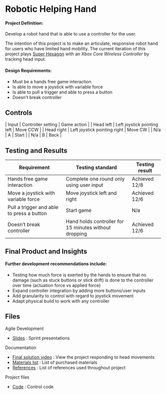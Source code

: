 # Robotic Helping Hand

#### Project Definition:
Develop a robot hand that is able to use a controller for the user. 

The intention of this project is to make an articulate, responsive robot hand for users who have limited hand mobility. 
The current iteration of this project plays [Super Hexagon](https://superhexagon.com/) with an *Xbox Core Wireless Controller* by tracking head input. 

#### Design Requirements:
- Must be a hands free game interaction 
- Is able to move a joystick with variable force
- Is able to pull a trigger and able to press a button
- Doesn’t break controller

## Controls
| Input | Controller setting | Game action |
| Head left | Left joystick pointing left | Move CCW |
| Head right | Left joystick pointing right | Move CW |
| N/a | A | Start |
| N/a | B | Back |

## Testing and Results

| Requirement  | Testing standard | Testing result |
| --- | --- | --- |
| Hands free game interaction  | Complete one round only using user input | Achieved 12/8 |
| Move a joystick with variable force  | Move joystick left and right | Achieved 12/6 |
| Pull a trigger and able to press a button  | Start game  | N/a |
| Doesn’t break controller | Hand holds controller for 15 minutes without dropping  | Achieved 12/6 |

## Final Product and Insights


#### Further development recommendations include: 
- Testing how much force is exerted by the hands to ensure that no damage (such as stuck buttons or stick drift) is done to the controller over time (actuation force vs applied force)
- Expand controller integration by adding more buttons/user inputs
- Add granularity to control with regard to joystick movement
- Adapt physical build to work with any controller 

## Files
Agile Development
- [Slides](slides/) :  Sprint presentations

Documentation
- [Final solution video](/) : View the project responding to head movements
- [Materials list](docs/) : List of purchased materials
- [References](docs/) : List of references used throughout project

Project files
- [Code](code/) : Control code


